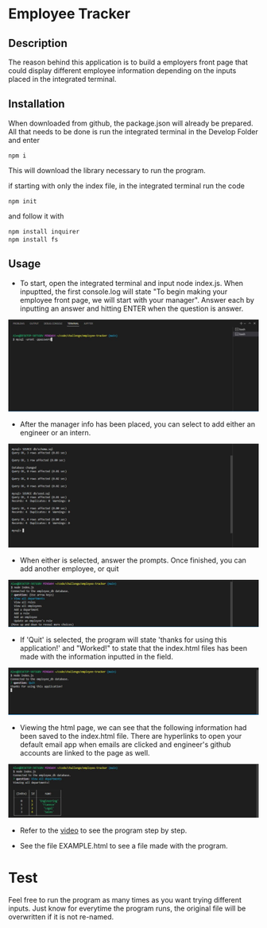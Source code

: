 # Employee Tracker

## Description

The reason behind this application is to build a employers front page that could display different employee information depending on the inputs placed in the integrated terminal.

## Installation

When downloaded from github, the package.json will already be prepared. All that needs to be done is run the integrated terminal in the Develop Folder and enter
```
npm i
```
This will download the library necessary to run the program.

if starting with only the index file, in the integrated terminal run the code
```
npm init
```
and follow it with
```
npm install inquirer
npm install fs
```

## Usage

- To start, open the integrated terminal and input node index.js. When inpuptted, the first console.log will state "To begin making your employee front page, we will start with your manager". Answer each by inputting an answer and hitting ENTER when the question is answer.

![image showing the obve description](./Assets/IMG1.JPG)

- After the manager info has been placed, you can select to add either an engineer or an intern.

![image showing the obve description](./Assets/IMG2.JPG)

- When either is selected, answer the prompts. Once finished, you can add another employee, or quit

![image showing the obve description](./Assets/IMG3.JPG)

- If 'Quit' is selected, the program will state 'thanks for using this application!' and "Worked!" to state that the index.html files has been made with the information inputted in the field.

![image showing the obve description](./Assets/IMG4.JPG)

- Viewing the html page, we can see that the following information had been saved to the index.html file. There are hyperlinks to open your default email app when emails are clicked and engineer's github accounts are linked to the page as well.

![image showing the obve description](./Assets/IMG5.JPG)

- Refer to the [video](https://drive.google.com/file/d/1XDyyw-4Jhcy7HBomuoFSEDnIXYGTpFTK/view) to see the program step by step.

- See the file EXAMPLE.html to see a file made with the program.

# Test

Feel free to run the program as many times as you want trying different inputs. Just know for everytime the program runs, the original file will be overwritten if it is not re-named.